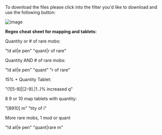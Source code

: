 To download the files please click into the filter you'd like to download and use the following button:

![image](https://github.com/user-attachments/assets/da353641-4d03-4352-a3a4-de2d6839738d)


**Regex cheat sheet for mapping and tablets:**

Quantity or # of rare mobs:

"!d ail|e pen" "quant|r of rare"

Quantity AND # of rare mobs:

"!d ail|e pen" "quant" "r of rare"

15% + Quantity Tablet:

"(1[5-9]|[2-9].|1..)% increased q"

8 9 or 10 map tablets with quantity:

"[8910] m" "tity of i"

More rare mobs, 1 mod or quant

"!d ail|e pen" "quant|rare m"


